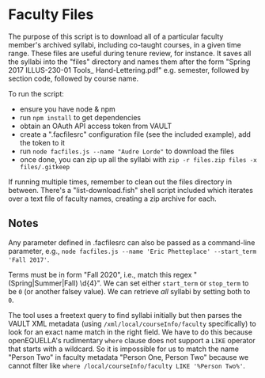# Faculty Files

The purpose of this script is to download all of a particular faculty member's archived syllabi, including co-taught courses, in a given time range. These files are useful during tenure review, for instance. It saves all the syllabi into the "files" directory and names them after the form "Spring 2017 ILLUS-230-01 Tools_ Hand-Lettering.pdf" e.g. semester, followed by section code, followed by course name.

To run the script:

- ensure you have node & npm
- run `npm install` to get dependencies
- obtain an OAuth API access token from VAULT
- create a ".facfilesrc" configuration file (see the included example), add the token to it
- run `node facfiles.js --name "Audre Lorde"` to download the files
- once done, you can zip up all the syllabi with `zip -r files.zip files -x files/.gitkeep`

If running multiple times, remember to clean out the files directory in between. There's a "list-download.fish" shell script included which iterates over a text file of faculty names, creating a zip archive for each.

## Notes

Any parameter defined in .facfilesrc can also be passed as a command-line parameter, e.g., `node facfiles.js --name 'Eric Phetteplace' --start_term 'Fall 2017'`.

Terms must be in form "Fall 2020", i.e., match this regex "(Spring|Summer|Fall) \d{4}". We can set either `start_term` or `stop_term` to be `0` (or another falsey value). We can retrieve _all_ syllabi by setting both to `0`.

The tool uses a freetext query to find syllabi initially but then parses the VAULT XML metadata (using `/xml/local/courseInfo/faculty` specifically) to look for an exact name match in the right field. We have to do this because openEQUELLA's rudimentary `where` clause does not support a `LIKE` operator that starts with a wildcard. So it is impossible for us to match the name "Person Two" in faculty metadata "Person One, Person Two" because we cannot filter like `where /local/courseInfo/faculty LIKE '%Person Two%'`.

